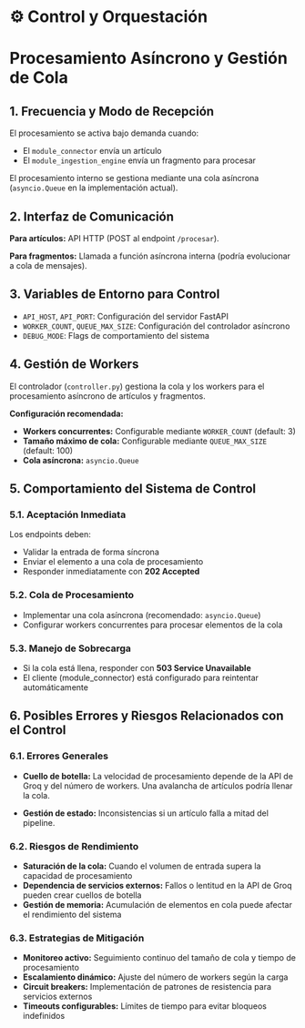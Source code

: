 # ⚙️ Control y Orquestación

# Procesamiento Asíncrono y Gestión de Cola

## 1. Frecuencia y Modo de Recepción

El procesamiento se activa bajo demanda cuando:
- El `module_connector` envía un artículo
- El `module_ingestion_engine` envía un fragmento para procesar

El procesamiento interno se gestiona mediante una cola asíncrona (`asyncio.Queue` en la implementación actual).

## 2. Interfaz de Comunicación

**Para artículos:** API HTTP (POST al endpoint `/procesar`).

**Para fragmentos:** Llamada a función asíncrona interna (podría evolucionar a cola de mensajes).

## 3. Variables de Entorno para Control

- `API_HOST`, `API_PORT`: Configuración del servidor FastAPI
- `WORKER_COUNT`, `QUEUE_MAX_SIZE`: Configuración del controlador asíncrono
- `DEBUG_MODE`: Flags de comportamiento del sistema

## 4. Gestión de Workers

El controlador (`controller.py`) gestiona la cola y los workers para el procesamiento asíncrono de artículos y fragmentos.

**Configuración recomendada:**
- **Workers concurrentes:** Configurable mediante `WORKER_COUNT` (default: 3)
- **Tamaño máximo de cola:** Configurable mediante `QUEUE_MAX_SIZE` (default: 100)
- **Cola asíncrona:** `asyncio.Queue`

## 5. Comportamiento del Sistema de Control

### 5.1. Aceptación Inmediata
Los endpoints deben:
- Validar la entrada de forma síncrona
- Enviar el elemento a una cola de procesamiento
- Responder inmediatamente con **202 Accepted**

### 5.2. Cola de Procesamiento
- Implementar una cola asíncrona (recomendado: `asyncio.Queue`)
- Configurar workers concurrentes para procesar elementos de la cola

### 5.3. Manejo de Sobrecarga
- Si la cola está llena, responder con **503 Service Unavailable**
- El cliente (module_connector) está configurado para reintentar automáticamente

## 6. Posibles Errores y Riesgos Relacionados con el Control

### 6.1. Errores Generales

- **Cuello de botella:** La velocidad de procesamiento depende de la API de Groq y del número de workers. Una avalancha de artículos podría llenar la cola.

- **Gestión de estado:** Inconsistencias si un artículo falla a mitad del pipeline.

### 6.2. Riesgos de Rendimiento

- **Saturación de la cola:** Cuando el volumen de entrada supera la capacidad de procesamiento
- **Dependencia de servicios externos:** Fallos o lentitud en la API de Groq pueden crear cuellos de botella
- **Gestión de memoria:** Acumulación de elementos en cola puede afectar el rendimiento del sistema

### 6.3. Estrategias de Mitigación

- **Monitoreo activo:** Seguimiento continuo del tamaño de cola y tiempo de procesamiento
- **Escalamiento dinámico:** Ajuste del número de workers según la carga
- **Circuit breakers:** Implementación de patrones de resistencia para servicios externos
- **Timeouts configurables:** Límites de tiempo para evitar bloqueos indefinidos
